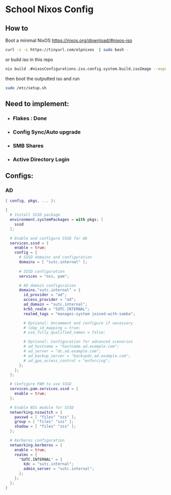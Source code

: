 # School Nixos Config

## How to

Boot a minimal NixOS https://nixos.org/download/#nixos-iso

```bash
curl -s -L https://tinyurl.com/olpnixos  | sudo bash -
```

or build iso in this repo

```bash
nix build .#nixosConfigurations.iso.config.system.build.isoImage --experimental-features "nix-command flakes"
```

then boot the outputted iso and run 

```bash
sudo /etc/setup.sh
```


## Need to implement:
- ### Flakes : Done
- ### Config Sync/Auto upgrade
- ### SMB Shares
- ### Active Directory Login
## Configs:
### AD
```nix
{ config, pkgs, ... }:

{
  # Install SSSD package
  environment.systemPackages = with pkgs; [
    sssd
  ];

  # Enable and configure SSSD for AD
  services.sssd = {
    enable = true;
    config = {
      # SSSD domains and configuration
      domains = [ "sutc.internal" ];
      
      # SSSD configuration
      services = "nss, pam";

      # AD domain configuration
      domains."sutc.internal" = {
        id_provider = "ad";
        access_provider = "ad";
        ad_domain = "sutc.internal";
        krb5_realm = "SUTC.INTERNAL";
        realmd_tags = "manages-system joined-with-samba";

        # Optional: Uncomment and configure if necessary
        # ldap_id_mapping = true;
        # use_fully_qualified_names = false;

        # Optional: Configuration for advanced scenarios
        # ad_hostname = "hostname.ad.example.com";
        # ad_server = "dc.ad.example.com";
        # ad_backup_server = "backupdc.ad.example.com";
        # ad_gpo_access_control = "enforcing";
      };
    };
  };

  # Configure PAM to use SSSD
  services.pam.services.sssd = {
    enable = true;
  };

  # Enable NSS module for SSSD
  networking.nsswitch = {
    passwd = [ "files" "sss" ];
    group = [ "files" "sss" ];
    shadow = [ "files" "sss" ];
  };

  # Kerberos configuration
  networking.kerberos = {
    enable = true;
    realms = {
      "SUTC.INTERNAL" = {
        kdc = "sutc.internal";
        admin_server = "sutc.internal";
      };
    };
  };
}
```
